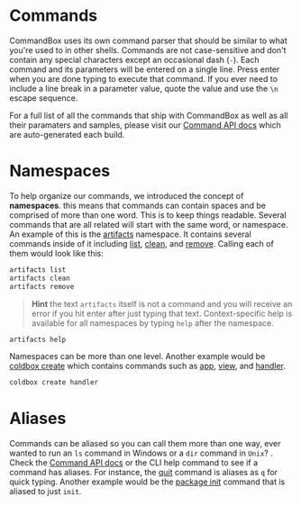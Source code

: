 # Commands

CommandBox uses its own command parser that should be similar to what you're used to in other shells. Commands are not case-sensitive and don't contain any special characters except an occasional dash (`-`). Each command and its parameters will be entered on a single line. Press enter when you are done typing to execute that command. If you ever need to include a line break in a parameter value, quote the value and use the `\n` escape sequence.

For a full list of all the commands that ship with CommandBox as well as all their paramaters and samples, please visit our [Command API docs](http://apidocs.ortussolutions.com/commandbox/current) which are auto-generated each build.

# Namespaces

To help organize our commands, we introduced the concept of **namespaces**. this means that commands can contain spaces and be comprised of more than one word. This is to keep things readable. Several commands that are all related will start with the same word, or namespace. An example of this is the [artifacts](http://apidocs.ortussolutions.com/commandbox/current/index.html?commandbox/commands/artifacts/package-summary.html) namespace. It contains several commands inside of it including [list](http://apidocs.ortussolutions.com/commandbox/current/index.html?commandbox/commands/artifacts/list.html), [clean](http://apidocs.ortussolutions.com/commandbox/current/index.html?commandbox/commands/artifacts/clean.html), and [remove](http://apidocs.ortussolutions.com/commandbox/current/index.html?commandbox/commands/artifacts/remove.html). Calling each of them would look like this:

```bash
artifacts list
artifacts clean
artifacts remove
```

>**Hint** the text `artifacts` itself is not a command and you will receive an error if you hit enter after just typing that text. Context-specific help is available for all namespaces by typing `help` after the namespace.

```bash
artifacts help
```

Namespaces can be more than one level. Another example would be [coldbox create](http://apidocs.ortussolutions.com/commandbox/current/index.html?commandbox/commands/coldbox/create/package-summary.htmll) which contains commands such as [app](http://apidocs.ortussolutions.com/commandbox/current/index.html?commandbox/commands/coldbox/create/app.html), [view](http://apidocs.ortussolutions.com/commandbox/current/index.html?commandbox/commands/coldbox/create/view.html), and [handler](http://apidocs.ortussolutions.com/commandbox/current/index.html?commandbox/commands/coldbox/create/controller.html).

```bash
coldbox create handler
```

# Aliases
Commands can be aliased so you can call them more than one way, ever wanted to run an `ls` command in Windows or a `dir` command in `Unix`? . Check the [Command API docs](http://apidocs.ortussolutions.com/commandbox/current) or the CLI help command to see if a command has aliases. For instance, the [quit](http://apidocs.ortussolutions.com/commandbox/current/index.html?commandbox/system/commands/quit.html) command is aliases as `q` for quick typing. Another example would be the [package init](http://apidocs.ortussolutions.com/commandbox/current/index.html?commandbox/commands/package/init.html) command that is aliased to just `init`.




